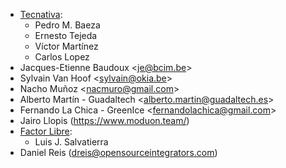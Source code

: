 - [Tecnativa](https://www.tecnativa.com):
  - Pedro M. Baeza
  - Ernesto Tejeda
  - Víctor Martínez
  - Carlos Lopez
- Jacques-Etienne Baudoux \<<je@bcim.be>\>
- Sylvain Van Hoof \<<sylvain@okia.be>\>
- Nacho Muñoz \<<nacmuro@gmail.com>\>
- Alberto Martín - Guadaltech \<<alberto.martin@guadaltech.es>\>
- Fernando La Chica - GreenIce \<<fernandolachica@gmail.com>\>
- Jairo Llopis (<https://www.moduon.team/>)
- [Factor Libre](https://factorlibre.com):
  - Luis J. Salvatierra
- Daniel Reis (dreis@opensourceintegrators.com)
